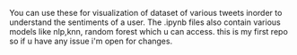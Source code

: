 You can use these for visualization of dataset of various tweets inorder to understand the sentiments of a user. The .ipynb files also contain various models like nlp,knn, random forest which u can access.
this is my first repo so if u have any issue i'm open for changes.
